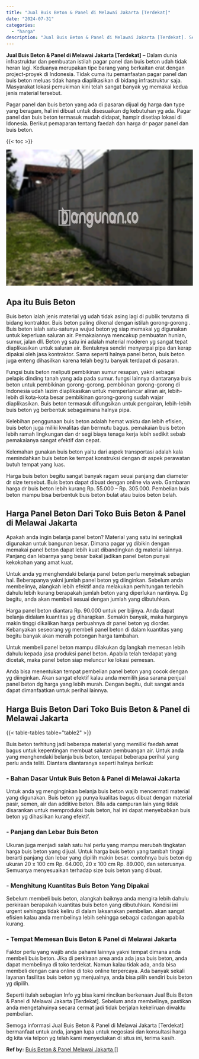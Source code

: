 ```yaml
---
title: "Jual Buis Beton & Panel di Melawai Jakarta [Terdekat]"
date: "2024-07-31"
categories: 
  - "harga"
description: "Jual Buis Beton & Panel di Melawai Jakarta [Terdekat]. Semoga informasi Jual Buis Beton & Panel di Melawai Jakarta [Terdekat] bermanfaat untuk anda, jangan..."
---
```


**Jual Buis Beton & Panel di Melawai Jakarta \[Terdekat\]** – Dalam dunia infrastruktur dan pembuatan istilah pagar panel dan buis beton udah tidak heran lagi. Keduanya merupakan tipe barang yang berkaitan erat dengan project-proyek di Indonesia. Tidak cuma itu pemanfaatan pagar panel dan buis beton meluas tidak hanya diaplikasikan di bidang infrastruktur saja. Masyarakat lokasi pemukiman kini telah sangat banyak yg memakai kedua jenis material tersebut.

Pagar panel dan buis beton yang ada di pasaran dijual dg harga dan type yang beragam, hal ini dibuat untuk disesuaikan dg kebutuhan yg ada. Pagar panel dan buis beton termasuk mudah didapat, hampir disetiap lokasi di Idonesia. Berikut pemaparan tentang faedah dan harga dr pagar panel dan buis beton.

{{< toc >}}

![Jual Buis Beton & Panel di Melawai Jakarta [Terdekat]](/images/jual-panel-buis-beton-murah-47.png)

## Apa itu Buis Beton

Buis beton ialah jenis material yg udah tidak asing lagi di publik terutama di bidang kontraktor. Buis beton paling dikenal dengan istilah gorong-gorong . Buis beton ialah satu-satunya wujud beton yg siap memakai yg digunakan untuk keperluan saluran air. Pemakaiannya mencakup pembuatan hunian, sumur, jalan dll. Beton yg satu ini adalah material moderen yg sangat tepat diaplikasikan untuk saluran air. Bentuknya sendiri menyerpai pipa dan kerap dipakai oleh jasa kontraktor. Sama seperti halnya panel beton, buis beton juga enteng dihasilkan karena telah begitu banyak terdapat di pasaran.

Fungsi buis beton meliputi pembikinan sumur resapan, yakni sebagai pelapis dinding tanah yang ada pada sumur. fungsi lainnya diantaranya buis beton untuk pembikinan gorong-gorong. pembikinan gorong-gorong di Indonesia udah lazim diaplikasikan untuk memperlancar aliran air, lebih-lebih di kota-kota besar pembikinan gorong-gorong sudah wajar diaplikasikan. Buis beton termasuk difungsikan untuk pengairan, lebih-lebih buis beton yg berbentuk sebagaimana halnya pipa.

Kelebihan penggunaan buis beton adalah hemat waktu dan lebih efisien, buis beton juga miliki kwalitas dan bermutu bagus. pemakaian buis beton lebih ramah lingkungan dan dr segi biaya tenaga kerja lebih sedikit sebab pemakaianya sangat efektif dan cepat.

Kelemahan gunakan buis beton yaitu dari aspek transportasi adalah kala memindahkan buis beton ke tempat konstruksi dengan dr aspek perawatan butuh tempat yang luas.

Harga buis beton begitu sangat banyak ragam seuai panjang dan diameter dr size tersebut. Buis beton dapat dibuat dengan online via web. Gambaran harga dr buis beton lebih kurang Rp. 55.000 – Rp. 305.000. Pembelian buis beton mampu bisa berbentuk buis beton bulat atau buios beton belah.

## Harga Panel Beton Dari Toko Buis Beton & Panel di Melawai Jakarta

Apakah anda ingin belanja panel beton? Material yang satu ini seringkali digunakan untuk bangunan besar. Dimana pagar yg dibikin dengan memakai panel beton dapat lebih kuat dibandingkan dg material lainnya. Panjang dan lebarnya yang besar bakal jadikan panel beton punyai kekokohan yang amat kuat.

Untuk anda yg menghendaki belanja panel beton perlu menyimak sebagian hal. Beberapanya yakni jumlah panel beton yg diinginkan. Sebelum anda membelinya, alangkah lebih efektif anda melakukan perhitungan terlebih dahulu lebih kurang berapakah jumlah beton yang diperlukan nantinya. Dg begitu, anda akan membeli sesuai dengan jumlah yang dibutuhkan.

Harga panel beton diantara Rp. 90.000 untuk per bijinya. Anda dapat belanja didalam kuantitas yg diharapkan. Semakin banyak, maka harganya makin tinggi dikalikan harga perbuahnya dr panel beton yg diorder. Kebanyakan seseorang yg membeli panel beton di dalam kuantitas yang begitu banyak akan meraih potongan harga tambahan.

Untuk membeli panel beton mampu dilakukan dg langkah memesan lebih dahulu kepada jasa produksi panel beton. Apabila telah terdapat yang dicetak, maka panel beton siap meluncur ke lokasi pemesan.

Anda bisa menentukan tempat pembelian panel beton yang cocok dengan yg diinginkan. Akan sangat efektif kalau anda memilih jasa sarana penjual panel beton dg harga yang lebih murah. Dengan begitu, duit sangat anda dapat dimanfaatkan untuk perihal lainnya.

## Harga Buis Beton Dari Toko Buis Beton & Panel di Melawai Jakarta

{{< table-tables table="table2" >}}

Buis beton terhitung jadi beberapa material yang memiliki faedah amat bagus untuk kepentingan membuat saluran pembuangan air. Untuk anda yang menghendaki belanja buis beton, terdapat beberapa perihal yang perlu anda teliti. Diantara diantaranya seperti halnya berikut:

### \- Bahan Dasar Untuk Buis Beton & Panel di Melawai Jakarta

Untuk anda yg menginginkan belanja buis beton wajib mencermati material yang digunakan. Buis beton yg punya kualitas bagus dibuat dengan material pasir, semen, air dan additive beton. Bila ada campuran lain yang tidak disarankan untuk memproduksi buis beton, hal ini dapat menyebabkan buis beton yg dihasilkan kurang efektif.

### \- Panjang dan Lebar Buis Beton

Ukuran juga menjadi salah satu hal perlu yang mampu merubah tingkatan harga buis beton yang dijual. Untuk harga buis beton yang tambah tinggi berarti panjang dan lebar yang dipilih makin besar. contohnya buis beton dg ukuran 20 x 100 cm Rp. 64.000, 20 x 100 cm Rp. 89.000, dan seterusnya. Semuanya menyesuaikan terhadap size buis beton yang dibuat.

### \- Menghitung Kuantitas Buis Beton Yang Dipakai

Sebelum membeli buis beton, alangkah baiknya anda mengira lebih dahulu perkiraan berapakah kuantitas buis beton yang dibutuhkan. Kondisi ini urgent sehingga tidak keliru di dalam laksanakan pembelian. akan sangat efisien kalau anda membelinya lebih sehingga sebagai cadangan apabila kurang.

### \- Tempat Memesan Buis Beton & Panel di Melawai Jakarta

Faktor perlu yang wajib anda pahami lainnya yakni tempat dimana anda membeli buis beton. Jika di perkiraan area anda ada jasa buis beton, anda dapat membelinya di toko terdekat. Namun kalau tidak ada, anda bisa membeli dengan cara online di toko online terpercaya. Ada banyak sekali layanan fasilitas buis beton yg menjualnya, anda bisa pilih sendiri buis beton yg dipilih.

Seperti itulah sebagian Info yg bisa kami rincikan berkenaan Jual Buis Beton & Panel di Melawai Jakarta \[Terdekat\]. Sebelum anda membelinya, pastikan anda mengetahuinya secara cermat jadi tidak berjalan kekeliruan diwaktu pembelian.

Semoga informasi Jual Buis Beton & Panel di Melawai Jakarta \[Terdekat\] bermanfaat untuk anda, jangan lupa untuk negosiasi dan konsultasi harga dg kita via telpon yg telah kami menyediakan di situs ini, terima kasih.

**Ref by:** [Buis Beton & Panel Melawai Jakarta []](https://id.wikipedia.org/wiki/Buis)
